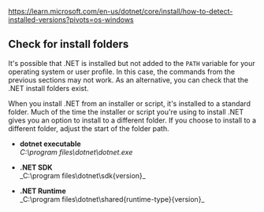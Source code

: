 
https://learn.microsoft.com/en-us/dotnet/core/install/how-to-detect-installed-versions?pivots=os-windows


## Check for install folders

It's possible that .NET is installed but not added to the `PATH` variable for your operating system or user profile. In this case, the commands from the previous sections may not work. As an alternative, you can check that the .NET install folders exist.

When you install .NET from an installer or script, it's installed to a standard folder. Much of the time the installer or script you're using to install .NET gives you an option to install to a different folder. If you choose to install to a different folder, adjust the start of the folder path.

- **dotnet executable**  
    _C:\program files\dotnet\dotnet.exe_
    
- **.NET SDK**  
    _C:\program files\dotnet\sdk\{version}\_
    
- **.NET Runtime**  
    _C:\program files\dotnet\shared\{runtime-type}\{version}\_